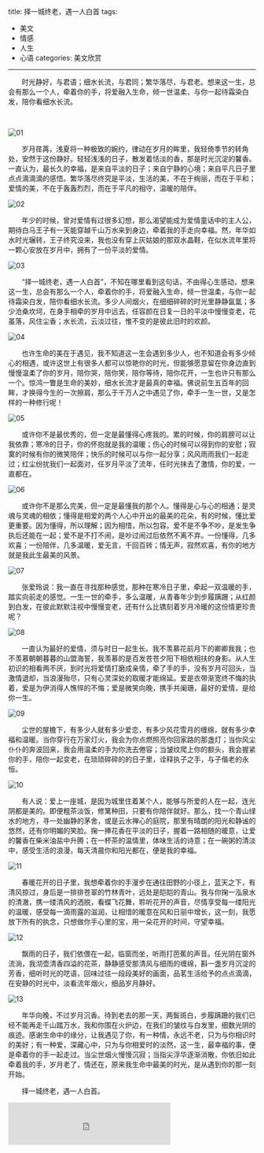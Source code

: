 title: 择一城终老，遇一人白首
tags: 
  - 美文 
  - 情感
  - 人生
  - 心语
categories: 美文欣赏
---

&#160; &#160; &#160; &#160;时光静好，与君语；细水长流，与君同；繁华落尽，与君老。想来这一生，总会有那么一个人，牵着你的手，将爱融入生命，倾一世温柔，与你一起待霜染白发，陪你看细水长流。

&#160; &#160; &#160; &#160;&#160; &#160; &#160; &#160;

![01](/static/images/2014-12-31/01.jpg)

<!-- more -->
&#160; &#160; &#160; &#160;岁月荏苒，浅夏将一种极致的婉约，律动在岁月的眸里，我轻倚季节的转角处，安然于这份静好。轻轻浅浅的日子，散发着恬淡的香，那是时光沉淀的馨香。一直认为，最长久的幸福，是来自平淡的日子；来自宁静的心境；来自平凡日子里点点滴滴滴的感悟。繁华落尽终究是平淡，生活的美，不在于绚丽，而在于平和；爱情的美，不在于轰轰烈烈，而在于平凡的相守，温暖的陪伴。

![02](/static/images/2014-12-31/02.jpg)

&#160; &#160; &#160; &#160;年少的时候，曾对爱情有过很多幻想，那么渴望能成为爱情童话中的主人公，期待白马王子有一天能穿越千山万水来到身边，牵着我的手走向幸福。然，年华如水时光辗转，王子终究没来，我也没有穿上灰姑娘的那双水晶鞋，在似水流年里将一颗心安放在岁月中，拥有了一份平淡的爱情。

![03](/static/images/2014-12-31/03.jpg)

&#160; &#160; &#160; &#160;“择一城终老，遇一人白首”，不知在哪里看到这句话，不由得心生感动，想来这一生，总会有那么一个人，牵着你的手，将爱融入生命，倾一世温柔，与你一起待霜染白发，陪你看细水长流。多少人间烟火，在细细碎碎的时光里静静氤氲；多少沧桑坎坷，在身手相牵的岁月中远去，任容颜在日复一日的平淡中慢慢变老，花虽落，风住尘香；水长流，云淡过往，惟不变的是彼此旧时的欢颜。

![04](/static/images/2014-12-31/04.jpg)

&#160; &#160; &#160; &#160;也许生命的美在于遇见，我不知道这一生会遇到多少人，也不知道会有多少倾心的相遇，或许这世上有很多人都可以惊艳你的时光，但能够愿意留在你身边直到慢慢温柔了你的岁月，陪你哭，陪你笑，陪你等待，陪你花开，一生也许只有那么一个。惊鸿一瞥是生命的美妙，细水长流才是最真的幸福。佛说前生五百年的回眸，才换得今生的一次擦肩，那么于千万人之中遇见了你，牵手一生一世，又是怎样的一种修行呢！

![05](/static/images/2014-12-31/05.jpg)

&#160; &#160; &#160; &#160;或许你不是最优秀的，但一定是最懂得心疼我的。累的时候，你的肩膀可以让我依靠；寒冷的日子，你的怀抱就是我的温暖；伤心的时候可以得到你的安慰；寂寞的时候有你的微笑陪伴；快乐的时候可以与你一起分享；风风雨雨我们一起走过；红尘纷扰我们一起面对，任岁月平淡了流年，任时光抹去了激情，你的爱，一直都在。

![06](/static/images/2014-12-31/06.jpg)

&#160; &#160; &#160; &#160;或许你不是那么完美，但一定是最懂我的那个人。懂得是心与心的相通；是灵魂与灵魂的相依；懂得是相爱的两个人心中开出的最美的花朵，有的时候，懂比爱更重要。因为懂得，所以理解；因为相惜，所以包容。爱不是不争不吵，是发生争执后还能在一起；爱不是不打不闹，是吵过闹过后依然不离不弃。一份懂得，几多欢喜；一份陪伴，几多温暖，爱无言，千回百转；情无声，寂然欢喜，有你的地方就是我此生最美的风景。

![07](/static/images/2014-12-31/07.jpg)

&#160; &#160; &#160; &#160;张爱玲说：我一直在寻找那种感觉，那种在寒冷日子里，牵起一双温暖的手，踏实向前走的感觉。一生一世的牵手，多么温暖，从青春年少到步履蹒跚；从红颜到白发，在彼此默默注视中慢慢变老，还有什么比镌刻着岁月冷暖的这份情更珍贵呢？

![08](/static/images/2014-12-31/08.jpg)

&#160; &#160; &#160; &#160;一直认为最好的爱情，须与时日一起生长。我不羡慕花前月下的卿卿我我；也不羡慕朝朝暮暮的山盟海誓，我羡慕的是百发苍苍夕阳下相依相扶的身影。从人生初识的相看两不厌，到时光将爱情打磨成亲情，牵了手的手，没有岁月可回头，当激情退却，当浪漫殆尽，只有心灵深处的取暖才能绵延。爱是衣带渐宽终不悔的执着，爱是为伊消得人憔悴的不悔；爱是微笑向晚，携手共阑珊，最好的爱情，是给你一生。

![09](/static/images/2014-12-31/09.jpg)

&#160; &#160; &#160; &#160;尘世的屋檐下，有多少人就有多少爱恋，有多少风花雪月的缠绵，就有多少幸福和温暖。当你穿行在万家灯火，我会为你点燃照亮你回家路的那盏灯；当你风尘仆仆的奔波回来，我会用温柔的手为你洗去倦容；当皱纹爬上你的额头，我会握紧你的手，陪你一起变老，在琐琐碎碎的的日子里，诠释执子之手，与子偕老的永恒。

![10](/static/images/2014-12-31/10.jpg)

&#160; &#160; &#160; &#160;有人说：爱上一座城，是因为城里住着某个人，能够与所爱的人在一起，连光阴都是美的。即便粗茶淡饭，修篱种田，只要有你陪伴就好。那么，找一个青山绿水的地方，寻一处幽静的茅舍，或是云水禅心的庭院，那里有晴朗的阳光和静谧的悠然，还有你明媚的笑脸。掬一捧花香在平淡的日子，握着一路相随的暖意，让爱的馨香在柴米油盐中升腾；在一杯茶的温情里，体味生活的诗意；在一碗粥的清淡中，感受生活的浪漫，每天清晨你和阳光都在，便是我的幸福。

![11](/static/images/2014-12-31/11.jpg)

&#160; &#160; &#160; &#160;春暖花开的日子里，我想牵着你的手漫步在通往田野的小径上，蓝天之下，有清风掠过，身后是一排排苍翠的竹林青叶，远处是皑皑的青山。我与你掬一泓泉水的清澈，携一缕清风的洒脱，看蝶飞花舞，聆听花开的声音，尽情享受每一缕阳光的温暖，感受每一滴雨露的滋润，让相惜的暖意在风和日丽中增长，这一刻，我愿放下所有的执念，只想做你手心里的宝，用一朵花开的时间，守望幸福。

![12](/static/images/2014-12-31/12.jpg)

&#160; &#160; &#160; &#160;飘雨的日子，我们依偎在一起，临窗而坐，听雨打芭蕉的声音。任光阴在窗外流淌，我沏壶清香四溢的花茶，静静感受那清风与细雨的缠绵，斟一盏岁月沉淀的芳香，细听时光的呓语，回味过往一段段美好的画面，品茗生活给予的点点滴滴，在安静的时光中，淡看流年烟火，细品岁月静好。

![13](/static/images/2014-12-31/13.jpg)

&#160; &#160; &#160; &#160;年华向晚，不过岁月沉香。待到老去的那一天，两鬓斑白，步履蹒跚的我们已经不能再走千山踏万水，我和你围在火炉边，在我们的皱纹与白发里，细数光阴的痕迹。感谢生命中的缘分，让我遇见了你，有一种情，永远不老，只为与你相识时的美好；有一种爱，深藏心中，只为与你相爱时的淡然，这一生，最幸福的事，便是牵着你的手一起走过。当尘世烟火慢慢沉寂；当指尖浮华逐渐消散，你依旧如此牵着我的手，岁月老了，情还在，原来我生命中最美的时光，是从遇到你的那一刻开始。

&#160; &#160; &#160; &#160;择一城终老，遇一人白首。

<iframe frameborder="no" border="0" marginwidth="0" marginheight="0" width=330 height=86 src="http://music.163.com/outchain/player?type=2&id=586299&auto=1&height=66"></iframe>